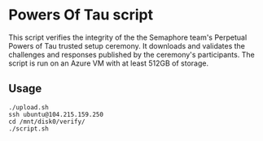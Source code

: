 # Powers Of Tau script

This script verifies the integrity of the the Semaphore team's
Perpetual Powers of Tau trusted setup ceremony.
It downloads and validates the challenges and responses published
by the ceremony's participants.
The script is run on an Azure VM with at least 512GB of storage.

## Usage

```
./upload.sh
ssh ubuntu@104.215.159.250
cd /mnt/disk0/verify/
./script.sh
```
